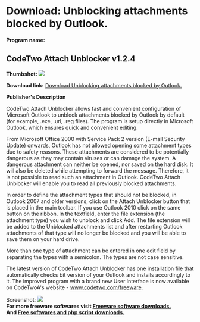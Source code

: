 # Download: Unblocking attachments blocked by Outlook.

**Program name:**

## CodeTwo Attach Unblocker v1.2.4

  
**Thumbshot:** ![](http://www.freewarefiles.com/screenshot/c2attchunblckr_md.jpg)   
  
**Download link:** [Download Unblocking attachments blocked by Outlook.](http://freesoftwares.boysofts.com/CodeTwo-Attach-Unblocker_program_58513.html)  
  


**Publisher's Description**  
  


CodeTwo Attach Unblocker allows fast and convenient configuration of Microsoft Outlook to unblock attachments blocked by Outlook by default (for example, .exe, .url, .reg files). The program is setup directly in Microsoft Outlook, which ensures quick and convenient editing. 

From Microsoft Office 2000 with Service Pack 2 version (E-mail Security Update) onwards, Outlook has not allowed opening some attachment types due to safety reasons. These attachments are considered to be potentially dangerous as they may contain viruses or can damage the system. A dangerous attachment can neither be opened, nor saved on the hard disk. It will also be deleted while attempting to forward the message. Therefore, it is not possible to read such an attachment in Outlook. CodeTwo Attach Unblocker will enable you to read all previously blocked attachments.

In order to define the attachment types that should not be blocked, in Outlook 2007 and older versions, click on the Attach Unblocker button that is placed in the main toolbar. If you use Outlook 2010 click on the same button on the ribbon. In the textfield, enter the file extension (the attachment type) you wish to unblock and click Add. The file extension will be added to the Unblocked attachments list and after restarting Outlook attachments of that type will no longer be blocked and you will be able to save them on your hard drive.

More than one type of attachment can be entered in one edit field by separating the types with a semicolon. The types are not case sensitive. 

The latest version of CodeTwo Attach Unblocker has one installation file that automatically checks bit version of your Outlook and installs accordingly to it. The improved program with a brand new User Interface is now available on CodeTwoA's website - www.codetwo.com/freeware.

  
  
Screenshot: ![](http://www.freewarefiles.com/screenshot/c2attchunblckr.jpg)   
**For more freeware softwares visit [Freeware software downloads.](http://freesoftwares.boysofts.com/)**   
**And [Free softwares and php script downloads.](http://www.boysofts.com/)**
